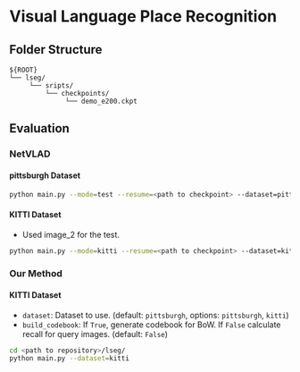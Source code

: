 # Visual Language Place Recognition

## Folder Structure
```
${ROOT}
└── lseg/
     └── sripts/
         └── checkpoints/
              └── demo_e200.ckpt
```

## Evaluation
### NetVLAD
#### pittsburgh Dataset
```bash
python main.py --mode=test --resume=<path to checkpoint> --dataset=pittsburgh
```

#### KITTI Dataset
- Used image_2 for the test.

```bash
python main.py --mode=kitti --resume=<path to checkpoint> --dataset=kitti
```

### Our Method
#### KITTI Dataset
- `dataset`: Dataset to use. (default: `pittsburgh`, options: `pittsburgh`, `kitti`)
- `build_codebook`: If `True`, generate codebook for BoW. If `False` calculate recall for query images. (default: `False`)

```bash
cd <path to repository>/lseg/
python main.py --dataset=kitti
```
